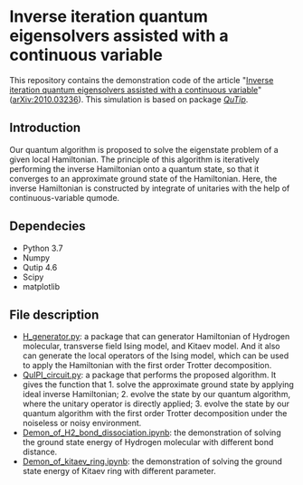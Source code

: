 # Inverse iteration quantum eigensolvers assisted with a continuous variable
This repository contains the demonstration code of the article "[Inverse iteration quantum eigensolvers assisted with a continuous variable](https://iopscience.iop.org/article/10.1088/2058-9565/ac5b30)" ([arXiv:2010.03236](https://arxiv.org/abs/2010.03236)). This simulation is based on package [*QuTip*](https://github.com/qutip).

## Introduction
Our quantum algorithm is proposed to solve the eigenstate problem of a given local Hamiltonian. The principle of this algorithm is iteratively performing the inverse Hamiltonian onto a quantum state, so that it converges to an approximate ground state of the Hamiltonian. Here, the inverse Hamiltonian is constructed by integrate of unitaries with the help of continuous-variable qumode.

## Dependecies
- Python 3.7
- Numpy
- Qutip 4.6
- Scipy
- matplotlib

## File description
- [H_generator.py](https://github.com/Min-Quan/QuIPI/blob/main/H_generator.py): a package that can generator Hamiltonian of Hydrogen molecular, transverse field Ising model, and Kitaev model. And it also can generate the local operators of the Ising model, which can be used to apply the Hamiltonian with the first order Trotter decomposition.
- [QuIPI_circuit.py](https://github.com/Min-Quan/QuIPI/blob/main/QuIPI_circuit.py): a package that performs the proposed algorithm. It gives the function that 1. solve the approximate ground state by applying ideal inverse Hamiltonian; 2. evolve the state by our quantum algorithm, where the unitary operator is directly applied; 3. evolve the state by our quantum algorithm with the first order Trotter decomposition under the noiseless or noisy environment.
- [Demon_of_H2_bond_dissociation.ipynb](https://github.com/Min-Quan/QuIPI/blob/main/Demon_of_H2_bond_dissociation.ipynb): the demonstration of solving the ground state energy of Hydrogen molecular with different bond distance.
- [Demon_of_kitaev_ring.ipynb](https://github.com/Min-Quan/QuIPI/blob/main/Demon_of_kitaev_ring.ipynb): the demonstration of solving the ground state energy of Kitaev ring with different parameter.
